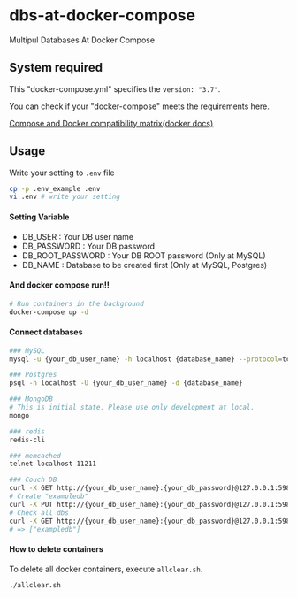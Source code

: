 # dbs-at-docker-compose

Multipul Databases At Docker Compose



## System required

This "docker-compose.yml" specifies the `version: "3.7"`.

You can check if your "docker-compose" meets the requirements here.

[Compose and Docker compatibility matrix(docker docs)](https://docs.docker.com/compose/compose-file/#compose-and-docker-compatibility-matrix)



## Usage

Write your setting to ``.env`` file

```bash
cp -p .env_example .env
vi .env # write your setting
```



#### Setting Variable

* DB_USER : Your DB user name
* DB_PASSWORD : Your DB password
* DB_ROOT_PASSWORD : Your DB ROOT password (Only at MySQL)
* DB_NAME : Database to be created first (Only at MySQL, Postgres)




#### And docker compose run!!

```bash
# Run containers in the background
docker-compose up -d
```



#### Connect databases

```bash
### MySQL
mysql -u {your_db_user_name} -h localhost {database_name} --protocol=tcp -p

### Postgres
psql -h localhost -U {your_db_user_name} -d {database_name}

### MongoDB
# This is initial state, Please use only development at local.
mongo

### redis
redis-cli

### memcached
telnet localhost 11211

### Couch DB
curl -X GET http://{your_db_user_name}:{your_db_password}@127.0.0.1:5984/_all_dbs
# Create "exampledb"
curl -X PUT http://{your_db_user_name}:{your_db_password}@127.0.0.1:5984/exampledb
# Check all dbs
curl -X GET http://{your_db_user_name}:{your_db_password}@127.0.0.1:5984/_all_dbs
# => ["exampledb"]
```

#### How to delete containers

To delete all docker containers, execute ``allclear.sh``.

```bash
./allclear.sh
```

